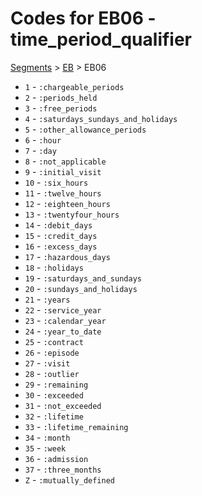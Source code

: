 # Codes for EB06 - time_period_qualifier
[Segments](../segments.md) > [EB](../segments/EB.md) > EB06
* `1` - `:chargeable_periods`
* `2` - `:periods_held`
* `3` - `:free_periods`
* `4` - `:saturdays_sundays_and_holidays`
* `5` - `:other_allowance_periods`
* `6` - `:hour`
* `7` - `:day`
* `8` - `:not_applicable`
* `9` - `:initial_visit`
* `10` - `:six_hours`
* `11` - `:twelve_hours`
* `12` - `:eighteen_hours`
* `13` - `:twentyfour_hours`
* `14` - `:debit_days`
* `15` - `:credit_days`
* `16` - `:excess_days`
* `17` - `:hazardous_days`
* `18` - `:holidays`
* `19` - `:saturdays_and_sundays`
* `20` - `:sundays_and_holidays`
* `21` - `:years`
* `22` - `:service_year`
* `23` - `:calendar_year`
* `24` - `:year_to_date`
* `25` - `:contract`
* `26` - `:episode`
* `27` - `:visit`
* `28` - `:outlier`
* `29` - `:remaining`
* `30` - `:exceeded`
* `31` - `:not_exceeded`
* `32` - `:lifetime`
* `33` - `:lifetime_remaining`
* `34` - `:month`
* `35` - `:week`
* `36` - `:admission`
* `37` - `:three_months`
* `Z` - `:mutually_defined`
